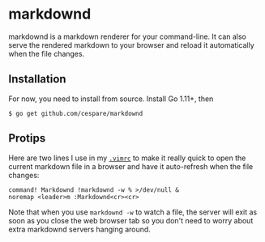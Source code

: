 # markdownd

markdownd is a markdown renderer for your command-line. It can also serve the
rendered markdown to your browser and reload it automatically when the file
changes.

## Installation

For now, you need to install from source. Install Go 1.11+, then

    $ go get github.com/cespare/markdownd

## Protips

Here are two lines I use in my
[`.vimrc`](https://github.com/cespare/vim-config/blob/master/vimrc) to make it
really quick to open the current markdown file in a browser and have it
auto-refresh when the file changes:

``` vimscript
command! Markdownd !markdownd -w % >/dev/null &
noremap <leader>m :Markdownd<cr><cr>
```

Note that when you use `markdownd -w` to watch a file, the server will exit as
soon as you close the web browser tab so you don't need to worry about extra
markdownd servers hanging around.
